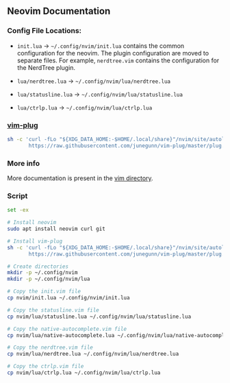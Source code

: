## Neovim Documentation

### Config File Locations:
- `init.lua` -> `~/.config/nvim/init.lua`
  contains the common configuration for the neovim. The plugin configuration are moved to separate files. For example, `nerdtree.vim` contains the configuration for the NerdTree plugin. 

- `lua/nerdtree.lua` -> `~/.config/nvim/lua/nerdtree.lua`
- `lua/statusline.lua` -> `~/.config/nvim/lua/statusline.lua`
- `lua/ctrlp.lua` -> `~/.config/nvim/lua/ctrlp.lua`


### [vim-plug](https://github.com/junegunn/vim-plug)

```bash
sh -c 'curl -fLo "${XDG_DATA_HOME:-$HOME/.local/share}"/nvim/site/autoload/plug.vim --create-dirs \
       https://raw.githubusercontent.com/junegunn/vim-plug/master/plug.vim'
```

### More info

More documentation is present in the [vim directory](../../vim/).

### Script

```bash
set -ex

# Install neovim
sudo apt install neovim curl git

# Install vim-plug
sh -c 'curl -fLo "${XDG_DATA_HOME:-$HOME/.local/share}"/nvim/site/autoload/plug.vim --create-dirs \
       https://raw.githubusercontent.com/junegunn/vim-plug/master/plug.vim'

# Create directories
mkdir -p ~/.config/nvim
mkdir -p ~/.config/nvim/lua

# Copy the init.vim file
cp nvim/init.lua ~/.config/nvim/init.lua

# Copy the statusline.vim file
cp nvim/lua/statusline.lua ~/.config/nvim/lua/statusline.lua

# Copy the native-autocomplete.vim file
cp nvim/lua/native-autocomplete.lua ~/.config/nvim/lua/native-autocomplete.lua

# Copy the nerdtree.vim file
cp nvim/lua/nerdtree.lua ~/.config/nvim/lua/nerdtree.lua

# Copy the ctrlp.vim file
cp nvim/lua/ctrlp.lua ~/.config/nvim/lua/ctrlp.lua
```
